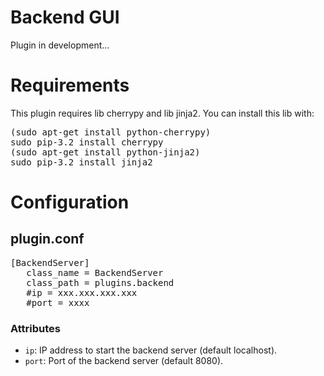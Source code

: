 # Backend GUI

Plugin in development...

# Requirements
This plugin requires lib cherrypy and lib jinja2. You can install this lib with:
<pre>
(sudo apt-get install python-cherrypy)
sudo pip-3.2 install cherrypy
(sudo apt-get install python-jinja2)
sudo pip-3.2 install jinja2
</pre>

# Configuration

## plugin.conf
<pre>
[BackendServer]
   class_name = BackendServer
   class_path = plugins.backend
   #ip = xxx.xxx.xxx.xxx
   #port = xxxx
</pre>

### Attributes
  * `ip`: IP address to start the backend server (default localhost).
  * `port`: Port of the backend server (default 8080).